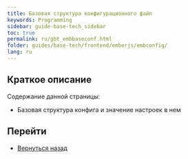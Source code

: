 ```yaml
---
title: Базовая структура конфигурационного файл
keywords: Programming
sidebar: guide-base-tech_sidebar
toc: true
permalink: ru/gbt_embbaseconf.html
folder: guides/base-tech/frontend/emberjs/embconfig/
lang: ru
---
```


## Краткое описание

Содержание данной страницы:

* Базовая структура конфига и значение настроек в нем

## Перейти

* [Вернуться назад](gbt_emberjs.html)